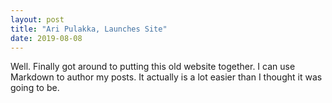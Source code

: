 ```yaml
---
layout: post
title: "Ari Pulakka, Launches Site"
date: 2019-08-08
---
```


Well. Finally got around to putting this old website together. I can use Markdown to author my posts. It actually is a lot easier than I thought it was going to be.
